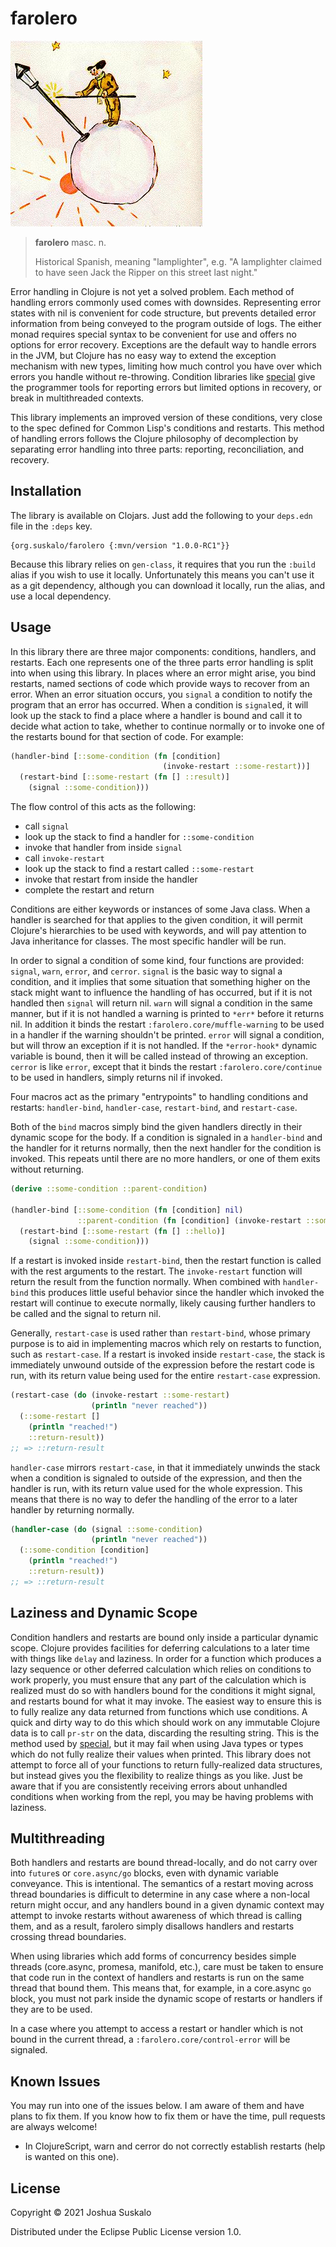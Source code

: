 # farolero
![farolero](img/farolero.jpg)
> **farolero** masc. n.
>
> Historical Spanish, meaning "lamplighter", e.g. "A lamplighter claimed to have
> seen Jack the Ripper on this street last night."

Error handling in Clojure is not yet a solved problem. Each method of handling
errors commonly used comes with downsides. Representing error states with nil is
convenient for code structure, but prevents detailed error information from
being conveyed to the program outside of logs. The either monad requires special
syntax to be convenient for use and offers no options for error recovery.
Exceptions are the default way to handle errors in the JVM, but Clojure has no
easy way to extend the exception mechanism with new types, limiting how much
control you have over which errors you handle without re-throwing. Condition
libraries like [special](https://github.com/clojureman/special) give the
programmer tools for reporting errors but limited options in recovery, or break
in multithreaded contexts.

This library implements an improved version of these conditions, very close to
the spec defined for Common Lisp's conditions and restarts. This method of
handling errors follows the Clojure philosophy of decomplection by separating
error handling into three parts: reporting, reconciliation, and recovery.

## Installation
The library is available on Clojars. Just add the following to your `deps.edn`
file in the `:deps` key.

```
{org.suskalo/farolero {:mvn/version "1.0.0-RC1"}}
```

Because this library relies on `gen-class`, it requires that you run the
`:build` alias if you wish to use it locally. Unfortunately this means you can't
use it as a git dependency, although you can download it locally, run the alias,
and use a local dependency.

## Usage
In this library there are three major components: conditions, handlers, and
restarts. Each one represents one of the three parts error handling is split
into when using this library. In places where an error might arise, you bind
restarts, named sections of code which provide ways to recover from an error.
When an error situation occurs, you `signal` a condition to notify the program
that an error has occurred. When a condition is `signal`ed, it will look up the
stack to find a place where a handler is bound and call it to decide what action
to take, whether to continue normally or to invoke one of the restarts bound for
that section of code. For example:

```clojure
(handler-bind [::some-condition (fn [condition]
                                  (invoke-restart ::some-restart))]
  (restart-bind [::some-restart (fn [] ::result)]
    (signal ::some-condition)))
```

The flow control of this acts as the following:
- call `signal`
- look up the stack to find a handler for `::some-condition`
- invoke that handler from inside `signal`
- call `invoke-restart`
- look up the stack to find a restart called `::some-restart`
- invoke that restart from inside the handler
- complete the restart and return

Conditions are either keywords or instances of some Java class. When a handler
is searched for that applies to the given condition, it will permit Clojure's
hierarchies to be used with keywords, and will pay attention to Java inheritance
for classes. The most specific handler will be run.

In order to signal a condition of some kind, four functions are provided:
`signal`, `warn`, `error`, and `cerror`. `signal` is the basic way to signal a
condition, and it implies that some situation that something higher on the stack
might want to influence the handling of has occurred, but if it is not handled
then `signal` will return nil. `warn` will signal a condition in the same
manner, but if it is not handled a warning is printed to `*err*` before it
returns nil. In addition it binds the restart `:farolero.core/muffle-warning` to
be used in a handler if the warning shouldn't be printed. `error` will signal a
condition, but will throw an exception if it is not handled. If the
`*error-hook*` dynamic variable is bound, then it will be called instead of
throwing an exception. `cerror` is like `error`, except that it binds the
restart `:farolero.core/continue` to be used in handlers, simply returns nil if
invoked.

Four macros act as the primary "entrypoints" to handling conditions and
restarts: `handler-bind`, `handler-case`, `restart-bind`, and `restart-case`.

Both of the `bind` macros simply bind the given handlers directly in their
dynamic scope for the body. If a condition is signaled in a `handler-bind` and
the handler for it returns normally, then the next handler for the condition is
invoked. This repeats until there are no more handlers, or one of them exits
without returning.

```clojure
(derive ::some-condition ::parent-condition)

(handler-bind [::some-condition (fn [condition] nil)
               ::parent-condition (fn [condition] (invoke-restart ::some-restart))]
  (restart-bind [::some-restart (fn [] ::hello)]
    (signal ::some-condition)))
```

If a restart is invoked inside `restart-bind`, then the restart function is
called with the rest arguments to the restart. The `invoke-restart` function
will return the result from the function normally. When combined with
`handler-bind` this produces little useful behavior since the handler which
invoked the restart will continue to execute normally, likely causing further
handlers to be called and the signal to return nil.

Generally, `restart-case` is used rather than `restart-bind`, whose primary
purpose is to aid in implementing macros which rely on restarts to function,
such as `restart-case`. If a restart is invoked inside `restart-case`, the stack
is immediately unwound outside of the expression before the restart code is run,
with its return value being used for the entire `restart-case` expression.

```clojure
(restart-case (do (invoke-restart ::some-restart)
                  (println "never reached"))
  (::some-restart []
    (println "reached!")
    ::return-result))
;; => ::return-result
```

`handler-case` mirrors `restart-case`, in that it immediately unwinds the stack
when a condition is signaled to outside of the expression, and then the handler
is run, with its return value used for the whole expression. This means that
there is no way to defer the handling of the error to a later handler by
returning normally.

```clojure
(handler-case (do (signal ::some-condition)
                  (println "never reached"))
  (::some-condition [condition]
    (println "reached!")
    ::return-result))
;; => ::return-result
```

## Laziness and Dynamic Scope
Condition handlers and restarts are bound only inside a particular dynamic
scope. Clojure provides facilities for deferring calculations to a later time
with things like `delay` and laziness. In order for a function which produces a
lazy sequence or other deferred calculation which relies on conditions to work
properly, you must ensure that any part of the calculation which is realized
must do so with handlers bound for the conditions it might signal, and restarts
bound for what it may invoke. The easiest way to ensure this is to fully realize
any data returned from functions which use conditions. A quick and dirty way to
do this which should work on any immutable Clojure data is to call `pr-str` on
the data, discarding the resulting string. This is the method used by
[special](https://github.com/clojureman/special), but it may fail when using
Java types or types which do not fully realize their values when printed. This
library does not attempt to force all of your functions to return fully-realized
data structures, but instead gives you the flexibility to realize things as you
like. Just be aware that if you are consistently receiving errors about
unhandled conditions when working from the repl, you may be having problems with
laziness.

## Multithreading
Both handlers and restarts are bound thread-locally, and do not carry over into
`future`s or `core.async/go` blocks, even with dynamic variable conveyance. This
is intentional. The semantics of a restart moving across thread boundaries is
difficult to determine in any case where a non-local return might occur, and any
handlers bound in a given dynamic context may attempt to invoke restarts without
awareness of which thread is calling them, and as a result, farolero simply
disallows handlers and restarts crossing thread boundaries.

When using libraries which add forms of concurrency besides simple threads
(core.async, promesa, manifold, etc.), care must be taken to ensure that code
run in the context of handlers and restarts is run on the same thread that bound
them. This means that, for example, in a core.async `go` block, you must not
park inside the dynamic scope of restarts or handlers if they are to be used.

In a case where you attempt to access a restart or handler which is not bound in
the current thread, a `:farolero.core/control-error` will be signaled.

## Known Issues
You may run into one of the issues below. I am aware of them and have plans to
fix them. If you know how to fix them or have the time, pull requests are always
welcome!

- In ClojureScript, warn and cerror do not correctly establish restarts (help is wanted on this one).

## License

Copyright © 2021 Joshua Suskalo

Distributed under the Eclipse Public License version 1.0.

